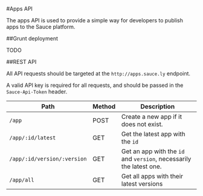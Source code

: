 #Apps API

The apps API is used to provide a simple way for developers to publish apps to the Sauce platform.


##Grunt deployment

TODO


##REST API

All API requests should be targeted at the `http://apps.sauce.ly` endpoint. 

A valid API key is required for all requests, and should be passed in the `Sauce-Api-Token` header.

|             Path            | Method |                             Description                             |
| --------------------------- | ------ | ------------------------------------------------------------------- |
| `/app`                      | POST   | Create a new app if it does not exist.                              |
| `/app/:id/latest`           | GET    | Get the latest app with the `id`                                    |
| `/app/:id/version/:version` | GET    | Get an app with the `id` and `version`, necessarily the latest one. |
| `/app/all`                  | GET    | Get all apps with their latest versions                             |